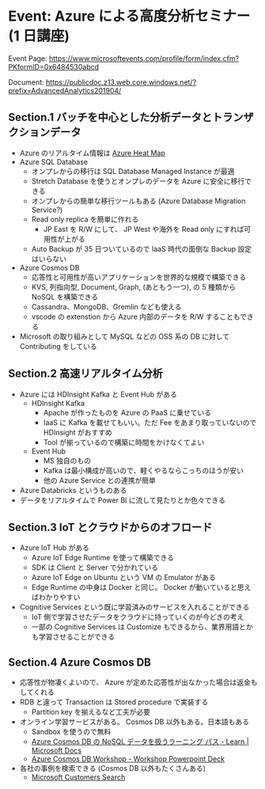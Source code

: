 # Event: Azure による高度分析セミナー (1 日講座)

Event Page: https://www.microsoftevents.com/profile/form/index.cfm?PKformID=0x6484530abcd

Document: https://publicdoc.z13.web.core.windows.net/?prefix=AdvancedAnalytics201904/

## Section.1 バッチを中心とした分析データとトランザクションデータ

- Azure のリアルタイム情報は [Azure Heat Map](https://azureheatmap.azurewebsites.net/)
- Azure SQL Database
  - オンプレからの移行は SQL Database Managed Instance が最適
  - Stretch Database を使うとオンプレのデータを Azure に安全に移行できる
  - オンプレからの簡単な移行ツールもある (Azure Database Migration Service?)
  - Read only replica を簡単に作れる
    - JP East を R/W にして、 JP West や海外を Read only にすれば可用性が上がる
  - Auto Backup が 35 日ついているので IaaS 時代の面倒な Backup 設定はいらない
- Azure Cosmos DB
  - 応答性と可用性が高いアプリケーションを世界的な規模で構築できる
  - KVS, 列指向型, Document, Graph, (あともう一つ), の 5 種類から NoSQL を構築できる
  - Cassandra、MongoDB、Gremlin なども使える
  - vscode の extenstion から Azure 内部のデータを R/W することもできる
- Microsoft の取り組みとして MySQL などの OSS 系の DB に対して Contributing をしている

## Section.2 高速リアルタイム分析

- Azure には HDInsight Kafka と Event Hub がある
  - HDInsight Kafka
    - Apache が作ったものを Azure の PaaS に乗せている
    - IaaS に Kafka を載せてもいい。ただ Fee をあまり取っていないので HDInsight がおすすめ
    - Tool が揃っているので構築に時間をかけなくてよい
  - Event Hub
    - MS 独自のもの
    - Kafka は最小構成が高いので、軽くやるならこっちのほうが安い
    - 他の Azure Service との連携が簡単
- Azure Databricks というものある
- データをリアルタイムで Power BI に流して見たりとか色々できる

## Section.3 IoT とクラウドからのオフロード

- Azure IoT Hub がある
  - Azure IoT Edge Runtime を使って構築できる
  - SDK は Client と Server で分かれている
  - Azure IoT Edge on Ubuntu という VM の Emulator がある
  - Edge Runtime の中身は Docker と同じ。 Docker が動いていると思えばわかりやすい
- Cognitive Services という既に学習済みのサービスを入れることができる
  - IoT 側で学習させたデータをクラウドに持っていくのが今どきの考え
  - 一部の Cognitive Services は Customize もできるから、業界用語とかも学習させることができる

## Section.4 Azure Cosmos DB

- 応答性が物凄くよいので、 Azure が定めた応答性が出なかった場合は返金もしてくれる
- RDB と違って Transaction は Stored procedure で実装する
  - Partition key を揃えるなど工夫が必要
- オンライン学習サービスがある。 Cosmos DB 以外もある。日本語もある
  - Sandbox を使うので無料
  - [Azure Cosmos DB の NoSQL データを扱うラーニング パス - Learn | Microsoft Docs](https://docs.microsoft.com/ja-jp/learn/paths/work-with-nosql-data-in-azure-cosmos-db/)
  - [Azure Cosmos DB Workshop - Workshop Powerpoint Deck](https://cosmosdb.github.io/labs/)
- 各社の事例を検索できる (Cosmos DB 以外もたくさんある)
  - [Microsoft Customers Search](https://customers.microsoft.com/en-us/search?sq=&ff=&p=0&so=story_publish_date%20desc)
